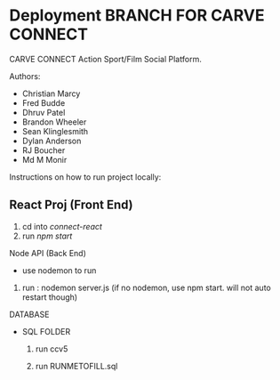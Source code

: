 # Deployment BRANCH FOR CARVE CONNECT

CARVE CONNECT
Action Sport/Film Social Platform.

Authors:
- Christian Marcy
- Fred Budde 
- Dhruv Patel
- Brandon Wheeler
- Sean Klinglesmith
- Dylan Anderson
- RJ Boucher
- Md M Monir

Instructions on how to run project locally:

React Proj (Front End)
- 
1) cd into *connect-react*
2) run *npm start*


Node API (Back End)
- use nodemon to run
1) run : nodemon server.js
(if no nodemon, use npm start. will not auto restart though)

DATABASE
  - SQL FOLDER
    1) run ccv5

    2) run RUNMETOFILL.sql 
